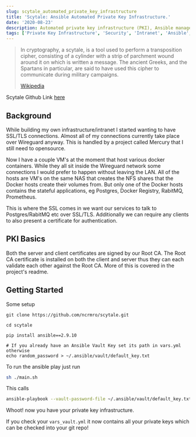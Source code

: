 ```yaml
---
slug: scytale_automated_private_key_infrastructure
title: 'Scytale: Ansible Automated Private Key Infrastructure.'
date: '2020-08-23'
description: Automated private key infrastructure (PKI), Ansible managed certificate authority, server and client certificates. 
tags: ['Private Key Infrastructure', 'Security', 'Intranet', 'Ansible', 'Certificate Authority', 'Certificates', 'TLS', 'SSL']
---
```



> In cryptography, a scytale, is a tool used to perform a transposition cipher, consisting of a cylinder with a strip of parchment
> wound around it on which is written a message. The ancient Greeks, and the Spartans in particular, are said to have used this cipher to communicate during military campaigns.
>
> [Wikipedia](https://en.wikipedia.org/wiki/Scytale)

Scytale Github Link [here](https://github.com/ncrmro/scytale)

## Background

While building my own infrastructure/intranet I started wanting to have SSL/TLS connections. Almost all of my connections
currently take place over Wireguard anyway. This is handled by a project called Mercury that I still need to opensource.

Now I have a couple VM's at the moment that host various docker containers. While they all sit inside the Wireguard
network some connections I would prefer to happen without leaving the LAN. All of the hosts are VM's
on the same NAS that creates the NFS shares that the Docker hosts create their volumes from. But only one of the Docker hosts
contains the stateful applications, eg Postgres, Docker Registry, RabitMQ, Prometheus. 

This is where the SSL comes in we want our services to talk to Postgres/RabitMQ etc over SSL/TLS. Additionally
we can require any clients to also present a certificate for authentication.

## PKI Basics

Both the server and client certificates are signed by our Root CA. The Root CA certificate is installed on
both the client and server thus they can each validate each other against the Root CA. More of this is covered in the project's
readme.

## Getting Started

Some setup

```
git clone https://github.com/ncrmro/scytale.git

cd scytale

pip install ansible==2.9.10

# If you already have an Ansible Vault Key set its path in vars.yml otherwise
echo random_password > ~/.ansible/vault/default_key.txt
```

To run the ansible play just run

```bash
sh ./main.sh
```

This calls

```bash
ansible-playbook --vault-password-file ~/.ansible/vault/default_key.txt -i hosts main.yml
```

Whoot! now you have your private key infrastructure.

If you check your `vars_vault.yml` it now contains all your private keys which can be checked into your git repo!
